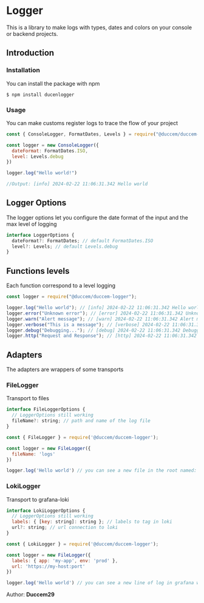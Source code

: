 # Logger

This is a library to make logs with types, dates and colors on your console or backend projects.

## Introduction

### Installation

You can install the package with npm

```
$ npm install ducenlogger
```

### Usage

You can make customs register logs to trace the flow of your project

```js
const { ConsoleLogger, FormatDates, Levels } = require("@duccem/duccem-logger");

const logger = new ConsoleLogger({
  dateFormat: FormatDates.ISO,
  level: Levels.debug
})

logger.log("Hello world!")

//Output: [info] 2024-02-22 11:06:31.342 Hello world
```

## Logger Options

The logger options let you configure the date format of the input and the max level of logging

```js
interface LoggerOptions {
  dateFormat?: FormatDates; // default FormatDates.ISO
  level?: Levels; // default Levels.debug
}
```

## Functions levels
Each function correspond to a level logging

```js
const logger = require("@duccem/duccem-logger");

logger.log("Hello world"); // [info] 2024-02-22 11:06:31.342 Hello world
logger.error("Unknown error"); // [error] 2024-02-22 11:06:31.342 Unknown error
logger.warn("Alert message"); // [warn] 2024-02-22 11:06:31.342 Alert message
logger.verbose("This is a message"); // [verbose] 2024-02-22 11:06:31.342 This is a message
logger.debug("Debugging..."); // [debug] 2024-02-22 11:06:31.342 Debugging...
logger.http("Request and Response"); // [http] 2024-02-22 11:06:31.342 Request and Response
```

## Adapters 

The adapters are wrappers of some transports

### FileLogger

Transport to files

```js
interface FileLoggerOptions {
  // LoggerOptions still working
  fileName?: string; // path and name of the log file
}

const { FileLogger } = require('@duccem/duccem-logger');

const logger = new FileLogger({
  fileName: 'logs'
})

logger.log('Hello world') // you can see a new file in the root named: logs.log with a line: [info] 2024-02-22 11:06:31.342 Hello world
```

### LokiLogger

Transport to grafana-loki 

```js
interface LokiLoggerOptions {
  // LoggerOptions still working
  labels: { [key: string]: string }; // labels to tag in loki
  url?: string; // url connection to loki
}

const { LokiLogger } = require('@duccem/duccem-logger');

const logger = new FileLogger({
  labels: { app: 'my-app', env: 'prod' },
  url: 'https://my-host:port'
})

logger.log('Hello world') // you can see a new line of log in grafana with: [info] 2024-02-22 11:06:31.342 Hello world
```
Author: **Duccem29**
